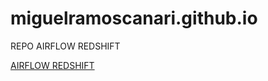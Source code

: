 # miguelramoscanari.github.io

REPO AIRFLOW REDSHIFT

<a href="https://miguelramoscanari.github.io/airflow-redshift"> AIRFLOW REDSHIFT </a>

